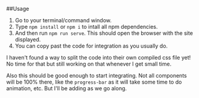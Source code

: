 ##Usage

1. Go to your terminal/command window.
2. Type `npm install` or `npm i` to intall all npm dependencies.
3. And then run `npm run serve`. This should open the browser with the site displayed.
4. You can copy past the code for integration as you usually do.

I haven't found a way to split the code into their own compiled css file yet! No time for that but still working on that whenever I get small time.

Also this should be good enough to start integrating. Not all components will be 100% there, like the `progress-bar` as it will take some time to do animation, etc.
But I'll be adding as we go along.
